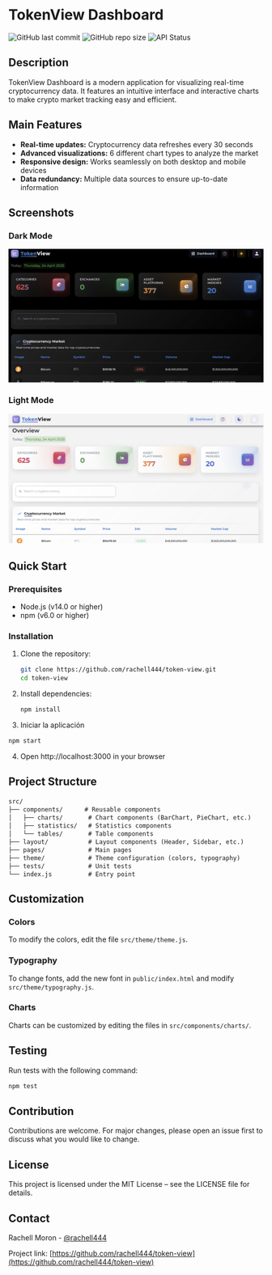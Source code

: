 # TokenView Dashboard

![GitHub last commit](https://img.shields.io/github/last-commit/rachell444/token-view)
![GitHub repo size](https://img.shields.io/github/repo-size/rachell444/token-view)
![API Status](https://img.shields.io/badge/API-Operational-success)

## Description

TokenView Dashboard is a modern application for visualizing real-time cryptocurrency data. It features an intuitive interface and interactive charts to make crypto market tracking easy and efficient.

## Main Features

- **Real-time updates:** Cryptocurrency data refreshes every 30 seconds
- **Advanced visualizations:** 6 different chart types to analyze the market
- **Responsive design:** Works seamlessly on both desktop and mobile devices
- **Data redundancy:** Multiple data sources to ensure up-to-date information

## Screenshots

### Dark Mode

![Dashboard in dark mode](public/dark-mode.jpg)

### Light Mode

![Dashboard in light mode](public/light-mode.jpg)

## Quick Start

### Prerequisites

- Node.js (v14.0 or higher)
- npm (v6.0 or higher)

### Installation

1. Clone the repository:
   ```bash
   git clone https://github.com/rachell444/token-view.git
   cd token-view
   ```

2. Install dependencies:
   ```bash
   npm install
   ```

3. Iniciar la aplicación
```bash
npm start
```

4. Open http://localhost:3000 in your browser

## Project Structure

```
src/
├── components/      # Reusable components
│   ├── charts/       # Chart components (BarChart, PieChart, etc.)
│   ├── statistics/   # Statistics components
│   └── tables/       # Table components
├── layout/           # Layout components (Header, Sidebar, etc.)
├── pages/            # Main pages
├── theme/            # Theme configuration (colors, typography)
├── tests/            # Unit tests
└── index.js          # Entry point
```

## Customization

### Colors

To modify the colors, edit the file `src/theme/theme.js`.

### Typography

To change fonts, add the new font in `public/index.html` and modify `src/theme/typography.js`.

### Charts

Charts can be customized by editing the files in `src/components/charts/`.

## Testing

Run tests with the following command:

```bash
npm test
```

## Contribution

Contributions are welcome. For major changes, please open an issue first to discuss what you would like to change.

## License

This project is licensed under the MIT License – see the LICENSE file for details.

## Contact

Rachell Moron - [@rachell444](https://github.com/rachell444)

Project link: [https://github.com/rachell444/token-view](https://github.com/rachell444/token-view)
